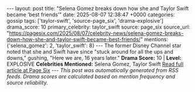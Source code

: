 --- layout: post title: "Selena Gomez breaks down how she and Taylor Swift became ‘best friends’" date: 2025-08-07 12:38:47 +0000 categories: gossip tags: ['taylor-swift', 'source-page_six', 'drama-explosive'] drama_score: 10 primary_celebrity: taylor_swift source: page_six source_url: "https://pagesix.com/2025/08/07/celebrity-news/selena-gomez-breaks-down-how-she-and-taylor-swift-became-best-friends/" mentions: {'selena_gomez': 2, 'taylor_swift': 8} --- The former Disney Channel star noted that she and Swift have since "stuck around for all the ups and downs," gushing, "Here we are, 16 years later." **Drama Score:** 10 | **Level:** EXPLOSIVE **Celebrities Mentioned:** Selena Gomez, Taylor Swift [Read full article at Page Six](https://pagesix.com/2025/08/07/celebrity-news/selena-gomez-breaks-down-how-she-and-taylor-swift-became-best-friends/) --- *This post was automatically generated from RSS feeds. Drama scores are calculated based on mention frequency and source reliability.*